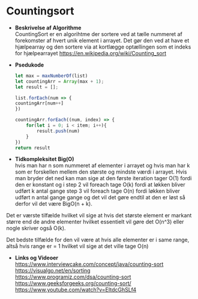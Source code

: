 # Countingsort

- **Beskrivelse af Algorithme**     
CountingSort er en algorihtme der sortere ved at tælle nummeret af forekomster af hvert unik element i arrayet. Det gør den ved at have et hjælpearray og den sortere via at kortlægge optællingen som et indeks for hjælpearrayet 
https://en.wikipedia.org/wiki/Counting_sort

- **Psedukode**     
    ````js
    let max = maxNumberOf(list)
    let countingArr = Array(max + 1);
    let result = [];

    list.forEach(num => {
    countingArr[num++]
    })

    countingArr.forEach((num, index) => {
        for(let i = 0; i < item; i++){
            result.push(num)
        }
    })
    return result
    

- **Tidkompleksitet Big(O)**        
hvis man har n som nummeret af elementer i arrayet og hvis man har k som er forskellen mellem den største og mindste værdi i arrayet. Hvis man bryder det ned kan man sige at den første iteration tager O(1) fordi den er konstant og i step 2 vil foreach tage O(k) fordi at løkken bliver udført k antal gange step 3 vil foreach tage O(n) fordi løkken bliver udført n antal gange gange og det vil det gøre endtil at den er løst så derfor vil det være BigO(n + k).

 Det er værste tilfælde hvilket vil sige at hvis det største element er markant større end de andre elementer hvilket essentielt vil gøre det O(n^3) eller nogle skriver også O(k). 

 Det bedste tilfælde for den vil være at hvis alle elementer er i same range, altså hvis range er = 1 hvilket vil sige at det ville tage O(n)

- **Links og Videoer**      
https://www.interviewcake.com/concept/java/counting-sort
https://visualgo.net/en/sorting
https://www.programiz.com/dsa/counting-sort
https://www.geeksforgeeks.org/counting-sort/
https://www.youtube.com/watch?v=EItdcGhSLf4